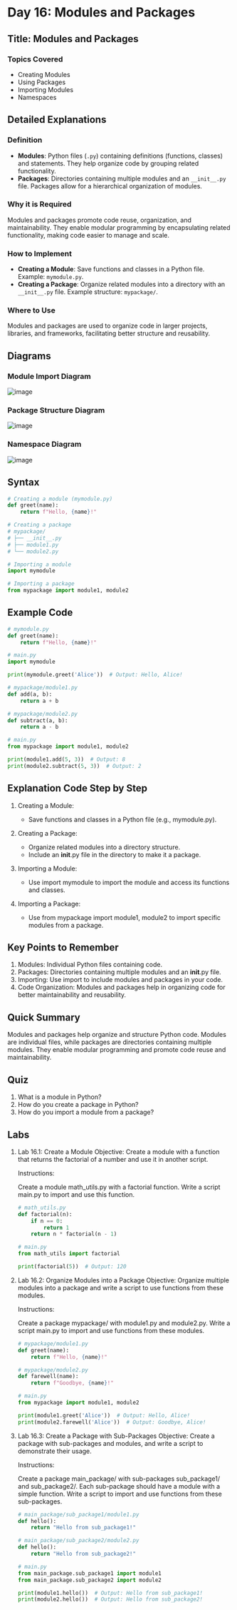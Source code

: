# Day 16: Modules and Packages

## Title: Modules and Packages

### Topics Covered
- Creating Modules
- Using Packages
- Importing Modules
- Namespaces

## Detailed Explanations

### Definition
- **Modules**: Python files (`.py`) containing definitions (functions, classes) and statements. They help organize code by grouping related functionality.
- **Packages**: Directories containing multiple modules and an `__init__.py` file. Packages allow for a hierarchical organization of modules.

### Why it is Required
Modules and packages promote code reuse, organization, and maintainability. They enable modular programming by encapsulating related functionality, making code easier to manage and scale.

### How to Implement
- **Creating a Module**: Save functions and classes in a Python file. Example: `mymodule.py`.
- **Creating a Package**: Organize related modules into a directory with an `__init__.py` file. Example structure: `mypackage/`.

### Where to Use
Modules and packages are used to organize code in larger projects, libraries, and frameworks, facilitating better structure and reusability.

## Diagrams

### Module Import Diagram
![image](https://github.com/user-attachments/assets/10bd3464-7967-44ef-b48a-df226fb80308)

### Package Structure Diagram
![image](https://github.com/user-attachments/assets/bfe35589-84ec-4571-a7eb-25c2060a357e)

### Namespace Diagram
![image](https://github.com/user-attachments/assets/17b0155a-8104-4da8-9e76-22b578e3341a)

## Syntax
```python
# Creating a module (mymodule.py)
def greet(name):
    return f"Hello, {name}!"

# Creating a package
# mypackage/
# ├── __init__.py
# ├── module1.py
# └── module2.py

# Importing a module
import mymodule

# Importing a package
from mypackage import module1, module2
```

## Example Code
```python
# mymodule.py
def greet(name):
    return f"Hello, {name}!"

# main.py
import mymodule

print(mymodule.greet('Alice'))  # Output: Hello, Alice!

# mypackage/module1.py
def add(a, b):
    return a + b

# mypackage/module2.py
def subtract(a, b):
    return a - b

# main.py
from mypackage import module1, module2

print(module1.add(5, 3))  # Output: 8
print(module2.subtract(5, 3))  # Output: 2
```

## Explanation Code Step by Step
1. Creating a Module:

	- Save functions and classes in a Python file (e.g., mymodule.py).
2. Creating a Package:

	- Organize related modules into a directory structure.
	- Include an __init__.py file in the directory to make it a package.
3. Importing a Module:

	- Use import mymodule to import the module and access its functions and classes.
4. Importing a Package:

	- Use from mypackage import module1, module2 to import specific modules from a package.

## Key Points to Remember
1. Modules: Individual Python files containing code.
2. Packages: Directories containing multiple modules and an __init__.py file.
3. Importing: Use import to include modules and packages in your code.
4. Code Organization: Modules and packages help in organizing code for better maintainability and reusability.

## Quick Summary
Modules and packages help organize and structure Python code. Modules are individual files, while packages are directories containing multiple modules. They enable modular programming and promote code reuse and maintainability.

## Quiz
1. What is a module in Python?
2. How do you create a package in Python?
3. How do you import a module from a package?

## Labs
1. Lab 16.1: Create a Module
	Objective: Create a module with a function that returns the factorial of a number and use it in another script.
	
	Instructions:
	
	Create a module math_utils.py with a factorial function.
	Write a script main.py to import and use this function.
	```python
	# math_utils.py
	def factorial(n):
	    if n == 0:
	        return 1
	    return n * factorial(n - 1)
	
	# main.py
	from math_utils import factorial
	
	print(factorial(5))  # Output: 120
	```
2. Lab 16.2: Organize Modules into a Package
	Objective: Organize multiple modules into a package and write a script to use functions from these modules.
	
	Instructions:
	
	Create a package mypackage/ with module1.py and module2.py.
	Write a script main.py to import and use functions from these modules.
	```python
	# mypackage/module1.py
	def greet(name):
	    return f"Hello, {name}!"
	
	# mypackage/module2.py
	def farewell(name):
	    return f"Goodbye, {name}!"
	
	# main.py
	from mypackage import module1, module2
	
	print(module1.greet('Alice'))  # Output: Hello, Alice!
	print(module2.farewell('Alice'))  # Output: Goodbye, Alice!
	```
3. Lab 16.3: Create a Package with Sub-Packages
	Objective: Create a package with sub-packages and modules, and write a script to demonstrate their usage.
	
	Instructions:
	
	Create a package main_package/ with sub-packages sub_package1/ and sub_package2/.
	Each sub-package should have a module with a simple function.
	Write a script to import and use functions from these sub-packages.
	```python
	# main_package/sub_package1/module1.py
	def hello():
	    return "Hello from sub_package1!"
	
	# main_package/sub_package2/module2.py
	def hello():
	    return "Hello from sub_package2!"
	
	# main.py
	from main_package.sub_package1 import module1
	from main_package.sub_package2 import module2
	
	print(module1.hello())  # Output: Hello from sub_package1!
	print(module2.hello())  # Output: Hello from sub_package2!
	```
